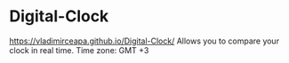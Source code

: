 # Digital-Clock
https://vladimirceapa.github.io/Digital-Clock/
Allows you to compare your clock in real time. Time zone: GMT +3
